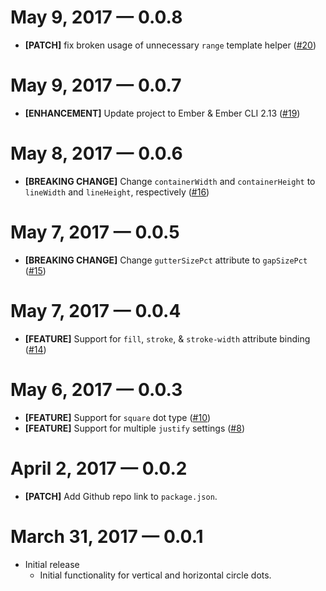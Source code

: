 # May 9, 2017 &mdash; 0.0.8

-   **[PATCH]** fix broken usage of unnecessary `range` template helper ([#20](https://github.com/BrianSipple/ember-divider-dots/pull/20))


# May 9, 2017 &mdash; 0.0.7

-   **[ENHANCEMENT]** Update project to Ember & Ember CLI 2.13 ([#19](https://github.com/BrianSipple/ember-divider-dots/pull/19))


# May 8, 2017 &mdash; 0.0.6

-   **[BREAKING CHANGE]** Change `containerWidth` and `containerHeight` to `lineWidth` and `lineHeight`, respectively ([#16](https://github.com/BrianSipple/ember-divider-dots/pull/16))


# May 7, 2017 &mdash; 0.0.5

-   **[BREAKING CHANGE]** Change `gutterSizePct` attribute to `gapSizePct` ([#15](https://github.com/BrianSipple/ember-divider-dots/pull/15))


# May 7, 2017 &mdash; 0.0.4

-   **[FEATURE]** Support for `fill`, `stroke`, & `stroke-width` attribute binding ([#14](https://github.com/BrianSipple/ember-divider-dots/pull/14))


# May 6, 2017 &mdash; 0.0.3

-   **[FEATURE]** Support for `square` dot type ([#10](https://github.com/BrianSipple/ember-divider-dots/pull/10))
-   **[FEATURE]** Support for multiple `justify` settings ([#8](https://github.com/BrianSipple/ember-divider-dots/pull/8))


# April 2, 2017 &mdash; 0.0.2

-   **[PATCH]** Add Github repo link to `package.json`.


# March 31, 2017 &mdash; 0.0.1

-   Initial release
    -   Initial functionality for vertical and horizontal circle dots.
